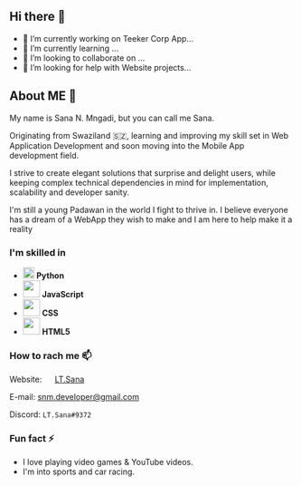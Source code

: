 ## Hi there 👋

- 🔭 I’m currently working on Teeker Corp App...
- 🌱 I’m currently learning ...
- 👯 I’m looking to collaborate on ...
- 🤔 I’m looking for help with Website projects...

## About ME 💬
My name is Sana N. Mngadi, but you can call me Sana.

Originating from Swaziland 🇸🇿, learning and improving my skill set in Web Application Development and soon moving into the Mobile App development field.

I strive to create elegant solutions that surprise and delight users, while keeping complex technical dependencies in mind for implementation, scalability and developer sanity.

I'm still a young Padawan in the world I fight to thrive in. I believe everyone has a dream of a WebApp they wish to make and I am here to help make it a reality

### I'm skilled in
- <img src="https://upload.wikimedia.org/wikipedia/commons/thumb/c/c3/Python-logo-notext.svg/1024px-Python-logo-notext.svg.png" width="20px"/> **Python**
- <img src="https://upload.wikimedia.org/wikipedia/commons/thumb/9/99/Unofficial_JavaScript_logo_2.svg/768px-Unofficial_JavaScript_logo_2.svg.png" width="30px"/> **JavaScript**
- <img src="https://upload.wikimedia.org/wikipedia/commons/d/d5/CSS3_logo_and_wordmark.svg" width="30px"/> **CSS**
- <img src="https://catalin.red/dist/uploads/2011/01/css3-html5-logo-initial.png" width="30px"/> **HTML5**

### How to rach me 📫
Website: <img src="https://snm.codes/static/App0/assets/img/LT_SANA_AVI.4f5bf51658b6.jpg?h=e988f45d8a784b0af03ed86e4cb56488" width="15px" /> [LT.Sana](http://snm.codes)

E-mail: snm.developer@gmail.com

Discord: `LT.Sana#9372`

### Fun fact ⚡
- I love playing video games & YouTube videos.
- I'm into sports and car racing.
